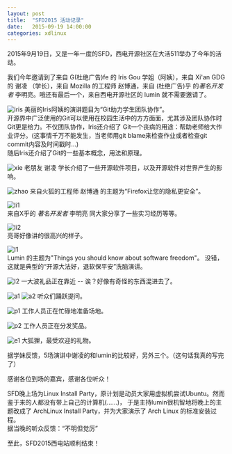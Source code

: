 ```yaml
---
layout: post
title:  "SFD2015 活动记录"
date:   2015-09-19 14:00:00
categories: xdlinux 
---
```

  
2015年9月19日，又是一年一度的SFD，西电开源社区在大活511举办了今年的活动。  
  
我们今年邀请到了来自 G(杜绝广告)fe 的 Iris Gou 学姐（阿姨），来自 Xi'an GDG 的 谢凌 （学长），来自 Mozilla 的工程师 赵博通，来自 (杜绝广告)乎 的*著名开发者* 李明亮。哦还有最后一个，来自西电开源社区的 lumin 就不需要邀请了。
   
![iris](/p/IMG_7810.JPG.jpg)
美丽的Iris阿姨的演讲题目为“Git助力学生团队协作”。  
开源界中广泛使用的Git可以使用在校园生活中的方方面面，尤其涉及团队协作时Git更是给力。不仅团队协作，Iris还介绍了
Git一个丧病的用途：帮助老师给大作业评分。(这事情千万不能发生，当老师用git blame来检查作业或者检查git commit内容及时间戳时...)  
随后Iris还介绍了Git的一些基本概念，用法和原理。  
  
![xie](/p/IMG_7848.JPG.jpg)
老朋友 谢凌 学长介绍了一些开源软件项目，以及开源软件对世界产生的影响。
  
![zhao](/p/IMG_7858.JPG.jpg)
来自火狐的工程师 赵博通 的主题为“Firefox让您的隐私更安全”。
  
![li1](/p/IMG_7867.JPG.jpg)  
来自X乎的 *著名开发者* 李明亮 同大家分享了一些实习经历等等。

![li2](/p/IMG_7868.JPG.jpg)  
亮哥好像讲的很高兴的样子。
  
![l1](/p/IMG_7878.JPG.jpg)  
Lumin 的主题为"Things you should know about software freedom"。
没错，这就是典型的“开源大法好，退软保平安”洗脑演讲。
  
![l2](/p/IMG_7884.JPG.jpg)
一大波礼品正在靠近 -- 诶？好像有奇怪的东西混进去了。
 
![a1](/p/IMG_7847.JPG.jpg)
![a2](/p/IMG_7881.JPG.jpg)
听众们踊跃提问。  
  
![p1](/p/IMG_7804.JPG.jpg)
工作人员正在忙碌地准备场地。  
  
![p2](/p/IMG_7889.JPG.jpg)
工作人员正在分发奖品。  
  
![e1](/p/IMG_7892.JPG.jpg)
大狐狸，最受欢迎的礼物。  
  
据学妹反馈，5场演讲中谢凌的和lumin的比较好，另外三个。（这句话我真的写完了）
  
感谢各位到场的嘉宾，感谢各位听众！  
  
SFD晚上场为Linux Install Party，原计划是动员大家用虚拟机尝试Ubuntu。然而鉴于来的人都没有带上自己的计算机(......)，
于是主持lumin很机智地将晚上的主题改成了 ArchLinux Install Party，并为大家演示了 Arch Linux 的标准安装过程。  
据当晚的听众反馈：“不明但觉厉”  
  
至此，SFD2015西电站顺利结束！
